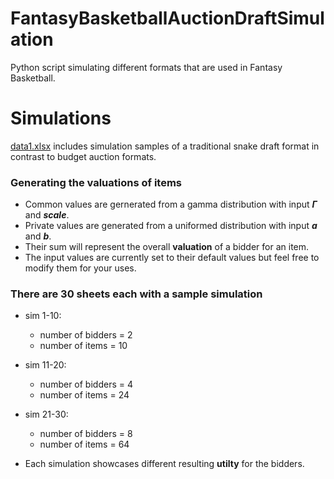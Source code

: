 # FantasyBasketballAuctionDraftSimulation
Python script simulating different formats that are used in Fantasy Basketball. 

# Simulations 
[data1.xlsx](https://github.com/WilliamZhai/FantasyBasketballAuctionDraftSimulation/blob/main/data.xlsx) includes simulation samples of a traditional snake draft format in contrast to budget auction formats.

### Generating the valuations of items

- Common values are gernerated from a gamma distribution with input ***Γ*** and ***scale***.
- Private values are generated from a uniformed distribution with input ***a*** and ***b***.
- Their sum will represent the overall **valuation** of a bidder for an item.
- The input values are currently set to their default values but feel free to modify them for your uses.

### There are 30 sheets each with a sample simulation
- sim 1-10:
    - number of bidders = 2
    - number of items = 10
- sim 11-20:
    - number of bidders = 4
    - number of items = 24
- sim 21-30:
    - number of bidders = 8
    - number of items = 64

- Each simulation showcases different resulting **utilty** for the bidders.